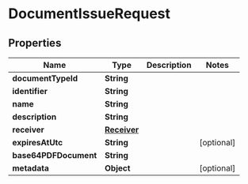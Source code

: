 

# DocumentIssueRequest


## Properties

Name | Type | Description | Notes
------------ | ------------- | ------------- | -------------
**documentTypeId** | **String** |  | 
**identifier** | **String** |  | 
**name** | **String** |  | 
**description** | **String** |  | 
**receiver** | [**Receiver**](Receiver.md) |  | 
**expiresAtUtc** | **String** |  |  [optional]
**base64PDFDocument** | **String** |  | 
**metadata** | **Object** |  |  [optional]



